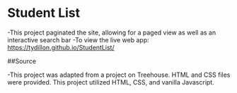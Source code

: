 # Student List

-This project paginated the site, allowing for a paged view as well as an interactive search bar
-To view the live web app: https://tydillon.github.io/StudentList/ 

##Source

-This project was adapted from a project on Treehouse. HTML and CSS files were provided. This project utilized HTML, CSS, and vanilla Javascript.